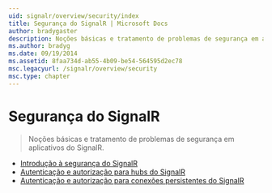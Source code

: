 ```yaml
---
uid: signalr/overview/security/index
title: Segurança do SignalR | Microsoft Docs
author: bradygaster
description: Noções básicas e tratamento de problemas de segurança em aplicativos do SignalR.
ms.author: bradyg
ms.date: 09/19/2014
ms.assetid: 8faa734d-ab55-4b09-be54-564595d2ec78
msc.legacyurl: /signalr/overview/security
msc.type: chapter
---
```

<a name="signalr-security"></a>Segurança do SignalR
====================
> Noções básicas e tratamento de problemas de segurança em aplicativos do SignalR.


- [Introdução à segurança do SignalR](introduction-to-security.md)
- [Autenticação e autorização para hubs do SignalR](hub-authorization.md)
- [Autenticação e autorização para conexões persistentes do SignalR](persistent-connection-authorization.md)
